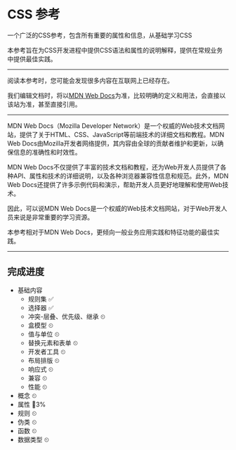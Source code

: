 # CSS 参考

一个广泛的CSS参考，包含所有重要的属性和信息，从基础学习CSS

本参考旨在为CSS开发进程中提供CSS语法和属性的说明解释，提供在常规业务中提供最佳实践。

---

阅读本参考时，您可能会发现很多内容在互联网上已经存在。

我们编辑文档时，将以[MDN Web Docs](https://developer.mozilla.org/ "MDN Web Docs")为准，比较明确的定义和用法，会直接以该站为准，甚至直接引用。

---

MDN Web Docs（Mozilla Developer Network）是一个权威的Web技术文档网站，提供了关于HTML、CSS、JavaScript等前端技术的详细文档和教程。MDN Web Docs由Mozilla开发者网络提供，其内容由全球的贡献者维护和更新，以确保信息的准确性和时效性。

MDN Web Docs不仅提供了丰富的技术文档和教程，还为Web开发人员提供了各种API、属性和技术的详细说明，以及各种浏览器兼容性信息和规范。此外，MDN Web Docs还提供了许多示例代码和演示，帮助开发人员更好地理解和使用Web技术。

因此，可以说MDN Web Docs是一个权威的Web技术文档网站，对于Web开发人员来说是非常重要的学习资源。

本参考相对于MDN Web Docs，更倾向一般业务应用实践和特征功能的最佳实践。

---

## 完成进度

- 基础内容
  - 规则集 ✅
  - 选择器 ✅
  - 冲突-层叠、优先级、继承 ⏲
  - 盒模型 ⏲
  - 值与单位 ⏲
  - 替换元素和表单 ⏲
  - 开发者工具 ⏲
  - 布局排版 ⏲
  - 响应式 ⏲
  - 兼容 ⏲
  - 性能 ⏲
- 概念 ⏲
- 属性 📍3%
- 规则 ⏲
- 伪类 ⏲
- 函数 ⏲
- 数据类型 ⏲